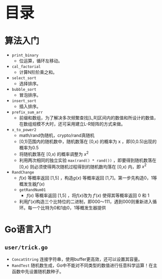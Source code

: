 **<font size=32>目录</font>**

# 算法入门

* `print_binary` 
    * 位运算，循环左移动。
* `cal_factorial` 
    * 计算N阶阶乘之和。
* `select_sort` 
    * 选择排序。
* `bubble_sort` 
    * 冒泡排序。
* `insert_sort` 
    * 插入排序。
* `prefix_sum_arr` 
    * 前缀和数组，为了解决多次频繁查找[L,R]区间内的数值和所设计的数值，在数组规模不大时，还可采用建立L-R矩阵的方式来做。
* `x_to_power2` 
    * math/rand伪随机，crypto/rand真随机
    * [0,1)范围内的随机数中，随机数落在 [0,x) 的概率为 x ，即[0,0.5)出现的概率为0.5
    * 将随机数落在 [0,x) 的概率调整为 $x^2$ 
    * 利用两次相同的独立实验 `max(rand() * rand())` ，即要得到随机数落在 [0,x) 则必须使得两次随机过程得到的随机数均落在 [0,x) 内，即 $x^2$
* `RandChange`
    * $f(x)$ 等概率返回 [1,5] ，构造$g(x)$ 等概率返回 [1,7]。第一步先构造0，1等概发生器$f'(x)$
    * `getRandNum01`
        * $f(x)$ 等概率返回 [1,5] ，将$f(x)$改为 $f'(x)$ 使得其等概率返回 0 和 1
    * 利用$f'(x)$构造三个比特位的二进制，即000～111，遇到000则重新进入循环。每一个比特为0和1由0，1等概发生器提供

# Go语言入门
## `user/trick.go` 

* `ConcatString` 连接字符串，使用buffer更高效，还可以设置其容量。
* `RandTest` 随机数生成，Go中不能对不同类型的数值进行任意科学运算！在主函数中先设置随机数种子。